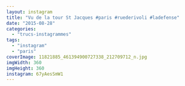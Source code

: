 ```yaml
---
layout: instagram
title: "Vu de la tour St Jacques #paris #ruederivoli #ladefense"
date: "2015-08-28"
categories: 
  - "trucs-instagrammes"
tags: 
  - "instagram"
  - "paris"
coverImage: 11821885_461394900727338_212709712_n.jpg
imgWidth: 360
imgHeight: 360
instagram: 67yAesSmW1
---
```

